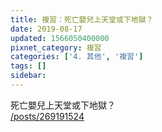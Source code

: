 ```yaml
---
title: 複習：死亡嬰兒上天堂或下地獄？
date: 2019-08-17
updated: 1566050400000
pixnet_category: 複習
categories: ['4. 其他', '複習']
tags: []
sidebar: 
---
```


<p>死亡嬰兒上天堂或下地獄？<br/>
<a href="/posts/269191524" target="_blank">/posts/269191524</a></p>
<p> </p>
